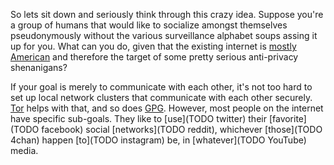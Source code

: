 So lets sit down and seriously think through this crazy idea. Suppose you're a group of humans that would like to socialize amongst themselves pseudonymously without the various surveillance alphabet soups assing it up for you. What can you do, given that the existing internet is [mostly American](TODO) and therefore the target of some pretty serious anti-privacy shenanigans?

If your goal is merely to communicate with each other, it's not too hard to set up local network clusters that communicate with each other securely. [Tor](TODO) helps with that, and so does [GPG](TODO). However, most people on the internet have specific sub-goals. They like to [use](TODO twitter) their [favorite](TODO facebook) social [networks](TODO reddit), whichever [those](TODO 4chan) happen [to](TODO instagram) be, in [whatever](TODO YouTube) media.

